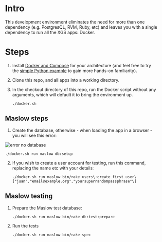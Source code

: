 # Intro

This development environment eliminates the need for more than one dependency (e.g. PostgresQL, RVM, Ruby, etc) and leaves you with a single dependency to run all the XGS apps: Docker.

# Steps

1. Install [Docker and Compose](https://docs.docker.com/compose/install/) for your architecture (and feel free to try the [simple Python example](https://docs.docker.com/compose/) to gain more hands-on familiarity).

2. Clone this repo, and all apps into a working directory.

3. In the checkout directory of this repo, run the Docker script without any arguments, which will default it to bring the environment up.

    ```
    ./docker.sh
    ```

## Maslow steps

1. Create the database, otherwise - when loading the app in a browser - you will see this error:

![error no database](https://raw.githubusercontent.com/crossgovernmentservices/dev-env/master/doc/error-no-db.png)

    ./docker.sh run maslow db:setup

2. If you wish to create a user account for testing, run this command, replacing the name etc with your details:


    ```
    ./docker.sh run maslow bin/rake users\:create_first_user\["juan","email@example.org","yoursuperrandompassphrase"\]
    ```

## Maslow testing

1. Prepare the Maslow test database:

    ```
    ./docker.sh run maslow bin/rake db:test:prepare
    ```

2. Run the tests


    ```
    ./docker.sh run maslow bin/rake spec
    ```

